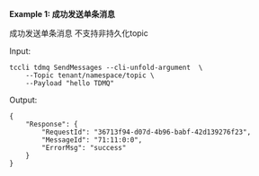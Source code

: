 **Example 1: 成功发送单条消息**

成功发送单条消息
不支持非持久化topic

Input: 

```
tccli tdmq SendMessages --cli-unfold-argument  \
    --Topic tenant/namespace/topic \
    --Payload "hello TDMQ"
```

Output: 
```
{
    "Response": {
        "RequestId": "36713f94-d07d-4b96-babf-42d139276f23",
        "MessageId": "71:11:0:0",
        "ErrorMsg": "success"
    }
}
```

